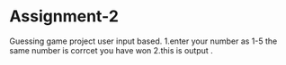 # Assignment-2

Guessing game project user input based.
1.enter your number as 1-5 the same number is corrcet you have won
2.this is output .
